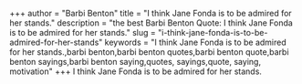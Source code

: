 +++
author = "Barbi Benton"
title = "I think Jane Fonda is to be admired for her stands."
description = "the best Barbi Benton Quote: I think Jane Fonda is to be admired for her stands."
slug = "i-think-jane-fonda-is-to-be-admired-for-her-stands"
keywords = "I think Jane Fonda is to be admired for her stands.,barbi benton,barbi benton quotes,barbi benton quote,barbi benton sayings,barbi benton saying,quotes, sayings,quote, saying, motivation"
+++
I think Jane Fonda is to be admired for her stands.
